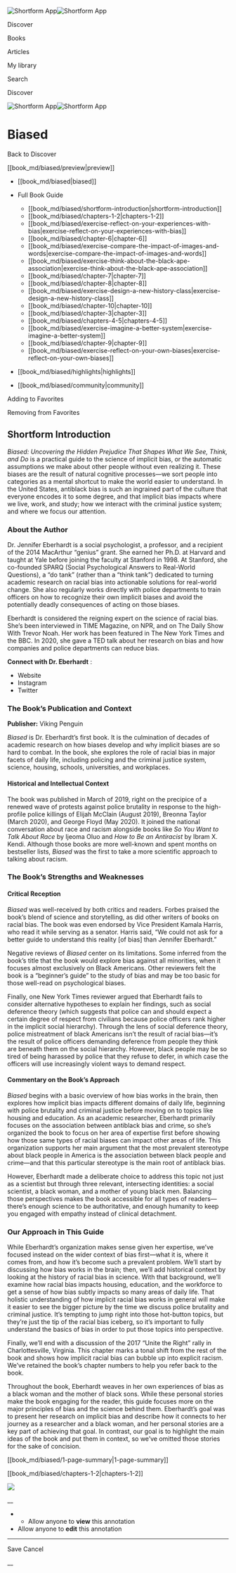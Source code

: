 ![Shortform App](/img/logo.36a2399e.svg)![Shortform App](/img/logo-dark.70c1b072.svg)

Discover

Books

Articles

My library

Search

Discover

![Shortform App](/img/logo.36a2399e.svg)![Shortform App](/img/logo-dark.70c1b072.svg)

# Biased

Back to Discover

[[book_md/biased/preview|preview]]

  * [[book_md/biased|biased]]
  * Full Book Guide

    * [[book_md/biased/shortform-introduction|shortform-introduction]]
    * [[book_md/biased/chapters-1-2|chapters-1-2]]
    * [[book_md/biased/exercise-reflect-on-your-experiences-with-bias|exercise-reflect-on-your-experiences-with-bias]]
    * [[book_md/biased/chapter-6|chapter-6]]
    * [[book_md/biased/exercise-compare-the-impact-of-images-and-words|exercise-compare-the-impact-of-images-and-words]]
    * [[book_md/biased/exercise-think-about-the-black-ape-association|exercise-think-about-the-black-ape-association]]
    * [[book_md/biased/chapter-7|chapter-7]]
    * [[book_md/biased/chapter-8|chapter-8]]
    * [[book_md/biased/exercise-design-a-new-history-class|exercise-design-a-new-history-class]]
    * [[book_md/biased/chapter-10|chapter-10]]
    * [[book_md/biased/chapter-3|chapter-3]]
    * [[book_md/biased/chapters-4-5|chapters-4-5]]
    * [[book_md/biased/exercise-imagine-a-better-system|exercise-imagine-a-better-system]]
    * [[book_md/biased/chapter-9|chapter-9]]
    * [[book_md/biased/exercise-reflect-on-your-own-biases|exercise-reflect-on-your-own-biases]]
  * [[book_md/biased/highlights|highlights]]
  * [[book_md/biased/community|community]]



Adding to Favorites 

Removing from Favorites 

## Shortform Introduction

_Biased: Uncovering the Hidden Prejudice That Shapes What We See, Think, and Do_ is a practical guide to the science of implicit bias, or the automatic assumptions we make about other people without even realizing it. These biases are the result of natural cognitive processes—we sort people into categories as a mental shortcut to make the world easier to understand. In the United States, antiblack bias is such an ingrained part of the culture that everyone encodes it to some degree, and that implicit bias impacts where we live, work, and study; how we interact with the criminal justice system; and where we focus our attention.

### About the Author

Dr. Jennifer Eberhardt is a social psychologist, a professor, and a recipient of the 2014 MacArthur “genius” grant. She earned her Ph.D. at Harvard and taught at Yale before joining the faculty at Stanford in 1998. At Stanford, she co-founded SPARQ (Social Psychological Answers to Real-World Questions), a “do tank” (rather than a “think tank”) dedicated to turning academic research on racial bias into actionable solutions for real-world change. She also regularly works directly with police departments to train officers on how to recognize their own implicit biases and avoid the potentially deadly consequences of acting on those biases.

Eberhardt is considered the reigning expert on the science of racial bias. She’s been interviewed in TIME Magazine, on NPR, and on The Daily Show With Trevor Noah. Her work has been featured in The New York Times and the BBC. In 2020, she gave a TED talk about her research on bias and how companies and police departments can reduce bias.

**Connect with Dr. Eberhardt** :

  * Website
  * Instagram
  * Twitter



### The Book’s Publication and Context

**Publisher:** Viking Penguin

_Biased_ is Dr. Eberhardt’s first book. It is the culmination of decades of academic research on how biases develop and why implicit biases are so hard to combat. In the book, she explores the role of racial bias in major facets of daily life, including policing and the criminal justice system, science, housing, schools, universities, and workplaces.

#### Historical and Intellectual Context

The book was published in March of 2019, right on the precipice of a renewed wave of protests against police brutality in response to the high-profile police killings of Elijah McClain (August 2019), Breonna Taylor (March 2020), and George Floyd (May 2020). It joined the national conversation about race and racism alongside books like _So You Want to Talk About Race_ by Ijeoma Oluo and _How to Be an Antiracist_ by Ibram X. Kendi. Although those books are more well-known and spent months on bestseller lists, _Biased_ was the first to take a more scientific approach to talking about racism.

### The Book’s Strengths and Weaknesses

#### Critical Reception

_Biased_ was well-received by both critics and readers. Forbes praised the book’s blend of science and storytelling, as did other writers of books on racial bias. The book was even endorsed by Vice President Kamala Harris, who read it while serving as a senator. Harris said, “We could not ask for a better guide to understand this reality [of bias] than Jennifer Eberhardt.”

Negative reviews of _Biased_ center on its limitations. Some inferred from the book’s title that the book would explore bias against all minorities, when it focuses almost exclusively on Black Americans. Other reviewers felt the book is a “beginner’s guide” to the study of bias and may be too basic for those well-read on psychological biases.

Finally, one New York Times reviewer argued that Eberhardt fails to consider alternative hypotheses to explain her findings, such as social deference theory (which suggests that police can and should expect a certain degree of respect from civilians because police officers rank higher in the implicit social hierarchy). Through the lens of social deference theory, police mistreatment of black Americans isn’t the result of racial bias—it’s the result of police officers demanding deference from people they think are beneath them on the social hierarchy. However, black people may be so tired of being harassed by police that they refuse to defer, in which case the officers will use increasingly violent ways to demand respect.

#### Commentary on the Book’s Approach

_Biased_ begins with a basic overview of how bias works in the brain, then explores how implicit bias impacts different domains of daily life, beginning with police brutality and criminal justice before moving on to topics like housing and education. As an academic researcher, Eberhardt primarily focuses on the association between antiblack bias and crime, so she’s organized the book to focus on her area of expertise first before showing how those same types of racial biases can impact other areas of life. This organization supports her main argument that the most prevalent stereotype about black people in America is the association between black people and crime—and that this particular stereotype is the main root of antiblack bias.

However, Eberhardt made a deliberate choice to address this topic not just as a scientist but through three relevant, intersecting identities: a social scientist, a black woman, and a mother of young black men. Balancing those perspectives makes the book accessible for all types of readers—there’s enough science to be authoritative, and enough humanity to keep you engaged with empathy instead of clinical detachment.

### Our Approach in This Guide

While Eberhardt’s organization makes sense given her expertise, we’ve focused instead on the wider context of bias first—what it is, where it comes from, and how it’s become such a prevalent problem. We’ll start by discussing how bias works in the brain; then, we’ll add historical context by looking at the history of racial bias in science. With that background, we’ll examine how racial bias impacts housing, education, and the workforce to get a sense of how bias subtly impacts so many areas of daily life. That holistic understanding of how implicit racial bias works in general will make it easier to see the bigger picture by the time we discuss police brutality and criminal justice. It’s tempting to jump right into those hot-button topics, but they’re just the tip of the racial bias iceberg, so it’s important to fully understand the basics of bias in order to put those topics into perspective.

Finally, we’ll end with a discussion of the 2017 “Unite the Right” rally in Charlottesville, Virginia. This chapter marks a tonal shift from the rest of the book and shows how implicit racial bias can bubble up into explicit racism. We’ve retained the book’s chapter numbers to help you refer back to the book.

Throughout the book, Eberhardt weaves in her own experiences of bias as a black woman and the mother of black sons. While these personal stories make the book engaging for the reader, this guide focuses more on the major principles of bias and the science behind them. Eberhardt’s goal was to present her research on implicit bias and describe how it connects to her journey as a researcher and a black woman, and her personal stories are a key part of achieving that goal. In contrast, our goal is to highlight the main ideas of the book and put them in context, so we’ve omitted those stories for the sake of concision.

[[book_md/biased/1-page-summary|1-page-summary]]

[[book_md/biased/chapters-1-2|chapters-1-2]]

![](https://bat.bing.com/action/0?ti=56018282&Ver=2&mid=f94de41f-e3fc-4573-8773-791b485d6ea9&sid=201ffde0635411ee902411d77b750559&vid=20202bf0635411ee9ac03f2e618b0b9f&vids=0&msclkid=N&pi=0&lg=en-US&sw=800&sh=600&sc=24&nwd=1&tl=Shortform%20%7C%20Book&p=https%3A%2F%2Fwww.shortform.com%2Fapp%2Fbook%2Fbiased%2Fshortform-introduction&r=&lt=395&evt=pageLoad&sv=1&rn=447485)

__

  *   * Allow anyone to **view** this annotation
  * Allow anyone to **edit** this annotation



* * *

Save Cancel

__



